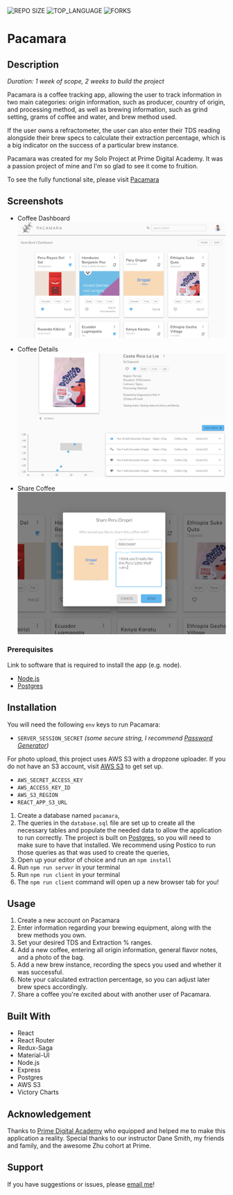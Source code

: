 ![REPO SIZE](https://img.shields.io/github/languages/code-size/percburk/pacamara?style=flat-square)
![TOP_LANGUAGE](https://img.shields.io/github/languages/top/percburk/pacamara?style=flat-square)
![FORKS](https://img.shields.io/github/forks/percburk/pacamara?style=social)

# Pacamara

## Description

_Duration: 1 week of scope, 2 weeks to build the project_

Pacamara is a coffee tracking app, allowing the user to track information in two
main categories: origin information, such as producer, country of origin, and processing method,
as well as brewing information, such as grind setting, grams of coffee and water,
and brew method used.

If the user owns a refractometer, the user can also enter their TDS reading alongside their brew
specs to calculate their extraction percentage, which is a big indicator on the success of a 
particular brew instance.

Pacamara was created for my Solo Project at Prime Digital Academy. It was a passion project of 
mine and I'm so glad to see it come to fruition.

To see the fully functional site, please visit [Pacamara](https://quiet-forest-05735.herokuapp.com/)

## Screenshots

- Coffee Dashboard
![dashboard](documentation/images/dashboard.png)

- Coffee Details
![coffee-details](documentation/images/coffee-details.png)

- Share Coffee
![share-coffee](documentation/images/share-coffee.png)


### Prerequisites

Link to software that is required to install the app (e.g. node).

- [Node.js](https://nodejs.org/en/)
- [Postgres](https://www.postgresql.org/)

## Installation

You will need the following `env` keys to run Pacamara:
- `SERVER_SESSION_SECRET` _(some secure string, I recommend [Password Generator](https://passwordsgenerator.net/))_

For photo upload, this project uses AWS S3 with a dropzone uploader. If you do not have an S3 account,
visit [AWS S3](https://aws.amazon.com/s3/getting-started/) to get set up.
- `AWS_SECRET_ACCESS_KEY`
- `AWS_ACCESS_KEY_ID`
- `AWS_S3_REGION`
- `REACT_APP_S3_URL`

1. Create a database named `pacamara`,
2. The queries in the `database.sql` file are set up to create all the necessary tables and populate the needed data to allow the application to run correctly. The project is built on [Postgres](https://www.postgresql.org/download/), so you will need to make sure to have that installed. We recommend using Postico to run those queries as that was used to create the queries, 
3. Open up your editor of choice and run an `npm install`
4. Run `npm run server` in your terminal
5. Run `npm run client` in your terminal
6. The `npm run client` command will open up a new browser tab for you!

## Usage

1. Create a new account on Pacamara
2. Enter information regarding your brewing equipment, along with the brew methods you own.
3. Set your desired TDS and Extraction % ranges.
4. Add a new coffee, entering all origin information, general flavor notes, and a photo of the bag.
5. Add a new brew instance, recording the specs you used and whether it was successful.
6. Note your calculated extraction percentage, so you can adjust later brew specs accordingly.
7. Share a coffee you're excited about with another user of Pacamara.


## Built With

- React
- React Router
- Redux-Saga
- Material-UI
- Node.js
- Express
- Postgres
- AWS S3
- Victory Charts

## Acknowledgement
Thanks to [Prime Digital Academy](www.primeacademy.io) who equipped and helped me to make this application a reality. Special thanks to our instructor Dane Smith, my friends and family,
and the awesome Zhu cohort at Prime.

## Support
If you have suggestions or issues, please [email me](kevinmburk@gmail.com)!